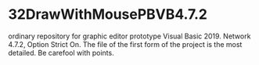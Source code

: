 # 32DrawWithMousePBVB4.7.2
ordinary repository for graphic editor prototype
Visual Basic 2019. Network 4.7.2, Option Strict On.
The file of the first form of the project is the most detailed.
Be carefool with points.
